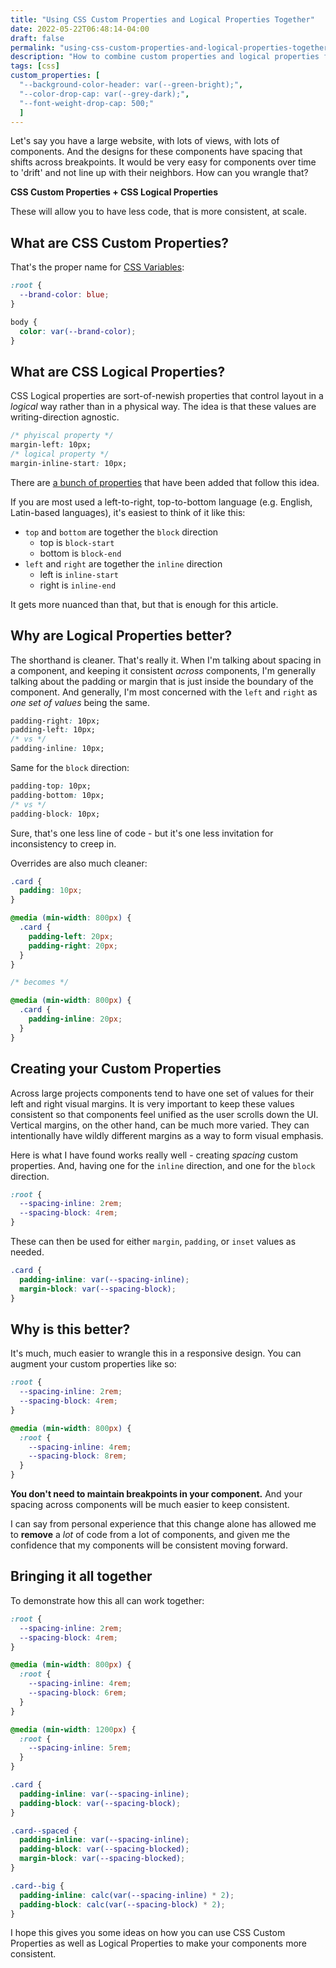 ```yaml
---
title: "Using CSS Custom Properties and Logical Properties Together"
date: 2022-05-22T06:48:14-04:00
draft: false
permalink: "using-css-custom-properties-and-logical-properties-together/"
description: "How to combine custom properties and logical properties for layout super powers."
tags: [css]
custom_properties: [
  "--background-color-header: var(--green-bright);",
  "--color-drop-cap: var(--grey-dark);",
  "--font-weight-drop-cap: 500;"
  ]
---
```


Let's say you have a large website, with lots of views, with lots of components. And the designs for these components have spacing that shifts across breakpoints. It would be very easy for components over time to 'drift' and not line up with their neighbors. How can you wrangle that?

**CSS Custom Properties + CSS Logical Properties**

These will allow you to have less code, that is more consistent, at scale.

## What are CSS Custom Properties?

That's the proper name for [CSS Variables](https://developer.mozilla.org/en-US/docs/Web/CSS/--*):

```css
:root {
  --brand-color: blue;
}

body {
  color: var(--brand-color);
}
```

## What are CSS Logical Properties?

CSS Logical properties are sort-of-newish properties that control layout in a _logical_ way rather than in a physical way. The idea is that these values are writing-direction agnostic.

```css
/* phyiscal property */
margin-left: 10px;
/* logical property */
margin-inline-start: 10px;
```

There are [a bunch of properties](https://developer.mozilla.org/en-US/docs/Web/CSS/CSS_Logical_Properties) that have been added that follow this idea.

If you are most used a left-to-right, top-to-bottom language (e.g. English, Latin-based languages), it's easiest to think of it like this:

- `top` and `bottom` are together the `block` direction
  - top is `block-start`
  - bottom is `block-end`
- `left` and `right` are together the `inline` direction
  - left is `inline-start`
  - right is `inline-end`

It gets more nuanced than that, but that is enough for this article.

## Why are Logical Properties better?

The shorthand is cleaner. That's really it. When I'm talking about spacing in a component, and keeping it consistent _across_ components, I'm generally talking about the padding or margin that is just inside the boundary of the component. And generally, I'm most concerned with the `left` and `right` as _one set of values_ being the same.

```css
padding-right: 10px;
padding-left: 10px;
/* vs */
padding-inline: 10px;
```

Same for the `block` direction:

```css
padding-top: 10px;
padding-bottom: 10px;
/* vs */
padding-block: 10px;
```

Sure, that's one less line of code - but it's one less invitation for inconsistency to creep in.

Overrides are also much cleaner:

```css
.card {
  padding: 10px;
}

@media (min-width: 800px) {
  .card {
    padding-left: 20px;
    padding-right: 20px;
  }
}

/* becomes */

@media (min-width: 800px) {
  .card {
    padding-inline: 20px;
  }
}
```

## Creating your Custom Properties

Across large projects components tend to have one set of values for their left and right visual margins. It is very important to keep these values consistent so that components feel unified as the user scrolls down the UI. Vertical margins, on the other hand, can be much more varied. They can intentionally have wildly different margins as a way to form visual emphasis.

Here is what I have found works really well - creating _spacing_ custom properties. And, having one for the `inline` direction, and one for the `block` direction.

```css
:root {
  --spacing-inline: 2rem;
  --spacing-block: 4rem;
}
```

These can then be used for either `margin`, `padding`, or `inset` values as needed.

```css
.card {
  padding-inline: var(--spacing-inline);
  margin-block: var(--spacing-block);
}
```

## Why is this better?

It's much, much easier to wrangle this in a responsive design. You can augment your custom properties like so:

```css
:root {
  --spacing-inline: 2rem;
  --spacing-block: 4rem;
}

@media (min-width: 800px) {
  :root {
    --spacing-inline: 4rem;
    --spacing-block: 8rem;
  }
}
```

**You don't need to maintain breakpoints in your component.** And your spacing across components will be much easier to keep consistent.

I can say from personal experience that this change alone has allowed me to **remove** a _lot_ of code from a lot of components, and given me the confidence that my components will be consistent moving forward.

## Bringing it all together

To demonstrate how this all can work together:

```css
:root {
  --spacing-inline: 2rem;
  --spacing-block: 4rem;
}

@media (min-width: 800px) {
  :root {
    --spacing-inline: 4rem;
    --spacing-block: 6rem;
  }
}

@media (min-width: 1200px) {
  :root {
    --spacing-inline: 5rem;
  }
}

.card {
  padding-inline: var(--spacing-inline);
  padding-block: var(--spacing-block);
}

.card--spaced {
  padding-inline: var(--spacing-inline);
  padding-block: var(--spacing-blocked);
  margin-block: var(--spacing-blocked);
}

.card--big {
  padding-inline: calc(var(--spacing-inline) * 2);
  padding-block: calc(var(--spacing-block) * 2);
}
```

I hope this gives you some ideas on how you can use CSS Custom Properties as well as Logical Properties to make your components more consistent.
